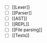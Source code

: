 - [ ] [[Lexer]]
- [ ] [[Parser]]
- [ ] [[AST]]
- [ ] [[REPL]]
- [ ] [[File parsing]]
- [ ] [[Tests]]